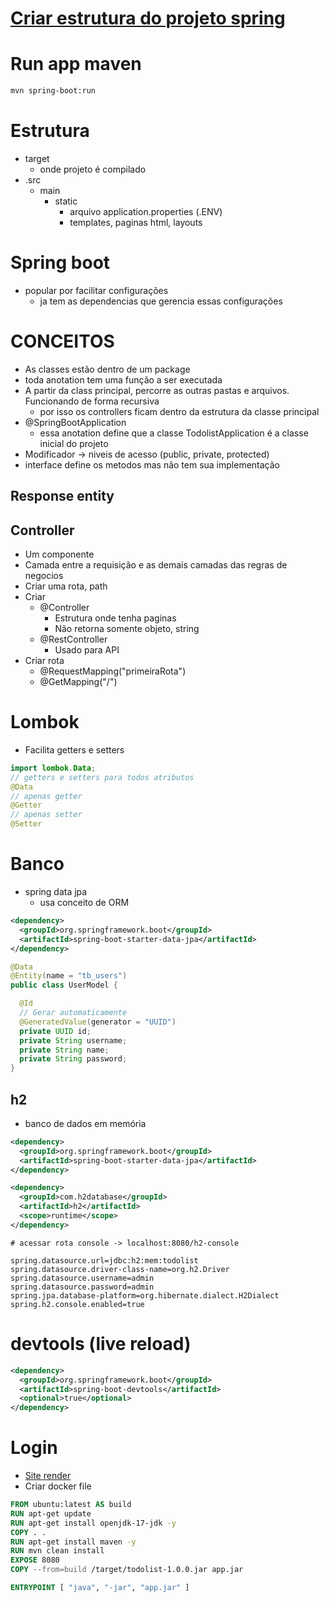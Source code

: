 # [Criar estrutura do projeto spring](https://start.spring.io/)
# Run app maven
```sh
mvn spring-boot:run
```

# Estrutura
- target
  - onde projeto é compilado
- .src
  - main
    - static
      - arquivo application.properties (.ENV)
      - templates, paginas html, layouts
# Spring boot
- popular por facilitar configurações
  - ja tem as dependencias que gerencia essas configurações

# CONCEITOS
- As classes estão dentro de um package
- toda anotation tem uma função a ser executada
- A partir da class principal, percorre as outras pastas e arquivos. Funcionando de forma recursiva
  - por isso os controllers ficam dentro da estrutura da classe principal
- @SpringBootApplication
  - essa anotation define que a classe TodolistApplication é a classe inicial do projeto
- Modificador -> niveis de acesso (public, private, protected)
- interface define os metodos mas não tem sua implementação

## Response entity


## Controller
- Um componente
- Camada entre a requisição e as demais camadas das regras de negocios
- Criar uma rota, path
- Criar
  - @Controller
    - Estrutura onde tenha paginas
    - Não retorna somente objeto, string
  - @RestController
    - Usado para API
- Criar rota
  - @RequestMapping("primeiraRota")
  - @GetMapping("/")

# Lombok
- Facilita getters e setters
```java
import lombok.Data;
// getters e setters para todos atributos
@Data
// apenas getter
@Getter
// apenas setter
@Setter
```

# Banco
- spring data jpa 
  - usa conceito de ORM
```xml
<dependency>
  <groupId>org.springframework.boot</groupId>
  <artifactId>spring-boot-starter-data-jpa</artifactId>
</dependency>
```
```java
@Data
@Entity(name = "tb_users")
public class UserModel {

  @Id
  // Gerar automaticamente
  @GeneratedValue(generator = "UUID")
  private UUID id;
  private String username;
  private String name;
  private String password;
}

```
## h2
- banco de dados em memória

```xml
<dependency>
  <groupId>org.springframework.boot</groupId>
  <artifactId>spring-boot-starter-data-jpa</artifactId>
</dependency>

<dependency>
  <groupId>com.h2database</groupId>
  <artifactId>h2</artifactId>
  <scope>runtime</scope>
</dependency>
```
```env
# acessar rota console -> localhost:8080/h2-console

spring.datasource.url=jdbc:h2:mem:todolist
spring.datasource.driver-class-name=org.h2.Driver
spring.datasource.username=admin
spring.datasource.password=admin
spring.jpa.database-platform=org.hibernate.dialect.H2Dialect
spring.h2.console.enabled=true
```

# devtools (live reload)
```xml
<dependency>
  <groupId>org.springframework.boot</groupId>
  <artifactId>spring-boot-devtools</artifactId>
  <optional>true</optional>
</dependency>
```

# Login
- [Site render](https://render.com/)
- Criar docker file
```Dockerfile
FROM ubuntu:latest AS build
RUN apt-get update
RUN apt-get install openjdk-17-jdk -y
COPY . .
RUN apt-get install maven -y
RUN mvn clean install
EXPOSE 8080
COPY --from=build /target/todolist-1.0.0.jar app.jar

ENTRYPOINT [ "java", "-jar", "app.jar" ]
```
